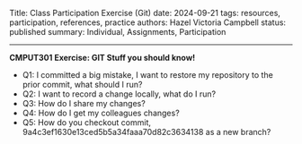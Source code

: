Title: Class Participation Exercise (Git)
date: 2024-09-21
tags: resources, participation, references, practice
authors: Hazel Victoria Campbell
status: published
summary: Individual, Assignments, Participation

----

**CMPUT301 Exercise: GIT Stuff you should know!**

* Q1: I committed a big mistake, I want to restore my repository to the prior commit, what should I run?
* Q2: I want to record a change locally, what do I run?
* Q3: How do I share my changes?
* Q4: How do I get my colleagues changes?
* Q5: How do you checkout commit, 9a4c3ef1630e13ced5b5a34faaa70d82c3634138 as a new branch?